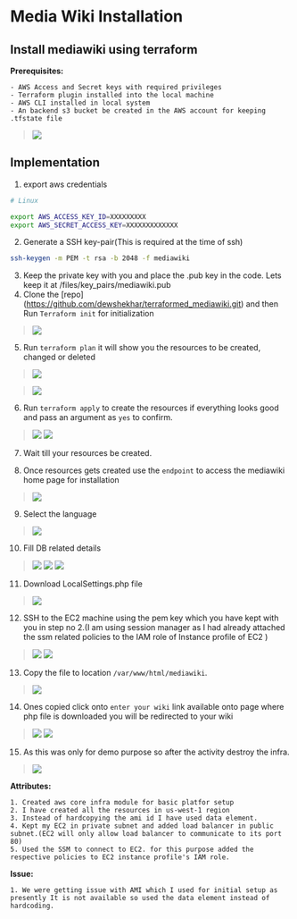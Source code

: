# Media Wiki Installation

## Install mediawiki using terraform

**Prerequisites:**
```
- AWS Access and Secret keys with required privileges
- Terraform plugin installed into the local machine
- AWS CLI installed in local system
- An backend s3 bucket be created in the AWS account for keeping .tfstate file
```
> ![](/files/readme_snips/S3_bucket.JPG)

## Implementation

 1. export aws credentials

```bash
# Linux

export AWS_ACCESS_KEY_ID=XXXXXXXXX
export AWS_SECRET_ACCESS_KEY=XXXXXXXXXXXXX

```

2. Generate a SSH key-pair(This is required at the time of ssh)

```bash
ssh-keygen -m PEM -t rsa -b 2048 -f mediawiki
```
3. Keep the private key with you and place the .pub key in the code. Lets keep it at /files/key_pairs/mediawiki.pub
4. Clone the [repo] (https://github.com/dewshekhar/terraformed_mediawiki.git) and then Run `Terraform init` for initialization 

> ![](/files/readme_snips/init.PNG)

5. Run `terraform plan` it will show you the resources to be created, changed or deleted

> ![](/files/readme_snips/plan1.PNG)

> ![](/files/readme_snips/plan2.PNG)


6.  Run `terraform apply` to create the resources if everything looks good and pass an argument as `yes` to confirm.

> ![](/files/readme_snips/apply1.PNG)
> ![](/files/readme_snips/apply2.PNG)

7. Wait till your resources be created.


8. Once resources gets created use the `endpoint` to access the mediawiki home page for installation

> ![](/files/readme_snips/strings.PNG)

9. Select the language

> ![](/files/readme_snips/step1.PNG)


10. Fill DB related details

> ![](/files/readme_snips/step2.PNG)
> ![](/files/readme_snips/step3.PNG)
> ![](/files/readme_snips/step4.PNG)
11. Download LocalSettings.php file 

> ![](/files/readme_snips/local.PNG)

12. SSH to the EC2 machine using the pem key which you have kept with you in step no 2.(I am using session manager as I had already attached the ssm related policies to the IAM role of Instance profile of EC2 )

> ![](/files/readme_snips/step5.PNG)
> ![](/files/readme_snips/step6.PNG)

13. Copy the file to location `/var/www/html/mediawiki`. 

> ![](/files/readme_snips/step7.PNG)

14. Ones copied click onto `enter your wiki` link available onto page where php file is downloaded you will be redirected to your wiki

> ![](/files/readme_snips/step8.PNG)
> ![](/files/readme_snips/step9.PNG)

15. As this was only for demo purpose so after the activity destroy the infra.

> ![](/files/readme_snips/step10.PNG)

**Attributes:**
```
1. Created aws core infra module for basic platfor setup
2. I have created all the resources in us-west-1 region
3. Instead of hardcopying the ami id I have used data element.
4. Kept my EC2 in private subnet and added load balancer in public subnet.(EC2 will only allow load balancer to communicate to its port 80)
5. Used the SSM to connect to EC2. for this purpose added the respective policies to EC2 instance profile's IAM role.
```
**Issue:**
```
1. We were getting issue with AMI which I used for initial setup as presently It is not available so used the data element instead of hardcoding.
```
